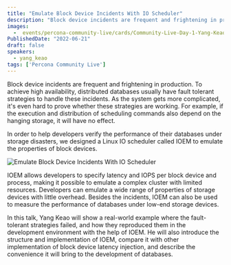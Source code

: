 ```yaml
---
title: "Emulate Block Device Incidents With IO Scheduler"
description: "Block device incidents are frequent and frightening in production. To achieve high availability, distributed databases usually have fault tolerant strategies to handle these incidents."
images:
  -  events/percona-community-live/cards/Community-Live-Day-1-Yang-Keao.jpg
PublishedDate: "2022-06-21"
draft: false
speakers:
  - yang_keao
tags: ['Percona Community Live']
---
```


Block device incidents are frequent and frightening in production. To achieve high availability, distributed databases usually have fault tolerant strategies to handle these incidents. As the system gets more complicated, it's even hard to prove whether these strategies are working. For example, if the execution and distribution of scheduling commands also depend on the hanging storage, it will have no effect.

In order to help developers verify the performance of their databases under storage disasters, we designed a Linux IO scheduler called IOEM to emulate the properties of block devices.

![Emulate Block Device Incidents With IO Scheduler](events/percona-community-live/cards/Community-Live-Day-1-Yang-Keao.jpg)

IOEM allows developers to specify latency and IOPS per block device and process, making it possible to emulate a complex cluster with limited resources.  Developers can emulate a wide range of properties of storage devices with little overhead. Besides the incidents, IOEM can also be used to measure the performance of databases under low-end storage devices.

In this talk, Yang Keao will show a real-world example where the fault-tolerant strategies failed, and how they reproduced them in the development environment with the help of IOEM. He will also introduce the structure and implementation of IOEM, compare it with other implementation of block device latency injection, and describe the convenience it will bring to the development of databases.

